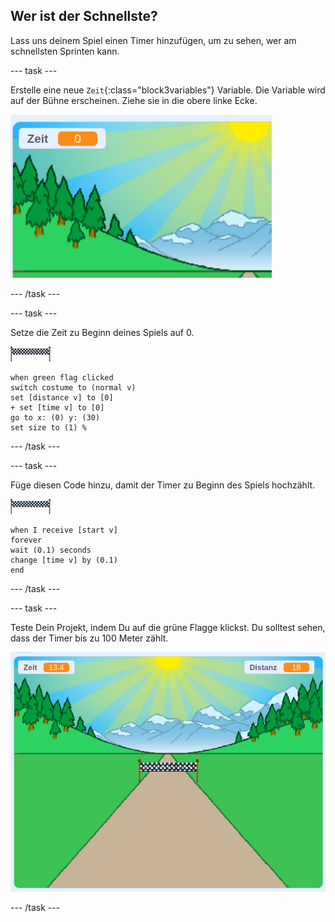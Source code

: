 ## Wer ist der Schnellste?

Lass uns deinem Spiel einen Timer hinzufügen, um zu sehen, wer am schnellsten Sprinten kann.

--- task ---

Erstelle eine neue `Zeit`{:class="block3variables"} Variable. Die Variable wird auf der Bühne erscheinen. Ziehe sie in die obere linke Ecke.

![Zeitvariable in der Mitte der Bühne](images/sprint-timer-create.png)

--- /task ---

--- task ---

Setze die Zeit zu Beginn deines Spiels auf 0.

![Ziellinienfigur](images/finish-line-sprite.png)

```blocks3
when green flag clicked
switch costume to (normal v)
set [distance v] to [0]
+ set [time v] to [0]
go to x: (0) y: (30)
set size to (1) %
```

--- /task ---

--- task ---

Füge diesen Code hinzu, damit der Timer zu Beginn des Spiels hochzählt.

![Ziellinienfigur](images/finish-line-sprite.png)

```blocks3
when I receive [start v]
forever
wait (0.1) seconds
change [time v] by (0.1)
end
```

--- /task ---

--- task ---

Teste Dein Projekt, indem Du auf die grüne Flagge klickst. Du solltest sehen, dass der Timer bis zu 100 Meter zählt.

![Zeit- und Distanzvariablen auf der Bühne](images/sprint-timer-test.png)

--- /task ---

